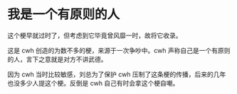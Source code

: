 # 我是一个有原则的人

这个梗早就过时了，但考虑到它毕竟曾风靡一时，故将它收录。

这是 cwh 创造的为数不多的梗，来源于一次争吵中。cwh 声称自己是一个有原则的人，言下之意就是对方不讲武德。

因为 cwh 当时比较敏感，刘总为了保护 cwh 压制了这条梗的传播，后来的几年也没多少人提这个梗。反倒是 cwh 自己有时会拿这个梗自嘲。